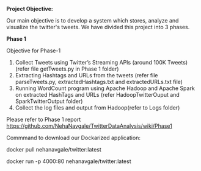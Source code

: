 **Project Objective:**

Our main objective is to develop a system which stores, analyze and visualize the twitter's tweets. We have divided this project into 3 phases.

**Phase 1**

Objective for Phase-1
1.	Collect Tweets using Twitter’s Streaming APIs (around 100K Tweets) (refer file getTweets.py in Phase 1 folder)
2.	Extracting Hashtags and URLs from the tweets (refer file parseTweets.py, extractedHashtags.txt and extractedURLs.txt file)
3.	Running WordCount program using Apache Hadoop and Apache Spark on extracted HashTags and URLs (refer HadoopTwitterOuput and SparkTwitterOutput folder)
4.	Collect the log files and output from Hadoop(refer to Logs folder)

Please refer to Phase 1 report https://github.com/NehaNavgale/TwitterDataAnalysis/wiki/Phase1


Commmand to download our Dockarized application:

docker pull nehanavgale/twitter:latest

docker run -p 4000:80 nehanavgale/twitter:latest
